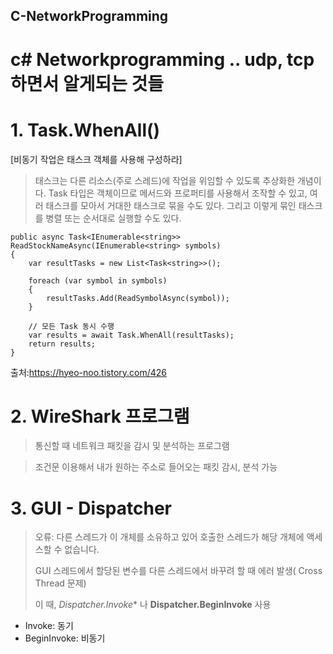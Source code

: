 ## C-NetworkProgramming
# c# Networkprogramming .. udp, tcp 하면서 알게되는 것들


# 1. Task.WhenAll()

[비동기 작업은 태스크 객체를 사용해 구성하라]
>태스크는 다른 리소스(주로 스레드)에 작업을 위임할 수 있도록 추상화한 개념이다.
>Task 타입은 객체이므로 메서드와 프로퍼티를 사용해서 조작할 수 있고, 여러 태스크를 모아서 거대한 태스크로 묶을 수도 있다.
>그리고 이렇게 묶인 태스크를 병렬 또는 순서대로 실행할 수도 있다.

```
public async Task<IEnumerable<string>> ReadStockNameAsync(IEnumerable<string> symbols)
{
    var resultTasks = new List<Task<string>>();

    foreach (var symbol in symbols)
    {
        resultTasks.Add(ReadSymbolAsync(symbol));
    }

    // 모든 Task 동시 수행
    var results = await Task.WhenAll(resultTasks);
    return results;
}
```

출처:https://hyeo-noo.tistory.com/426

# 2. WireShark 프로그램 
> 통신할 때 네트워크 패킷을 감시 및 분석하는 프로그램

> 조건문 이용해서 내가 원하는 주소로 들어오는 패킷 감시, 분석 가능

# 3. GUI - Dispatcher
> 오류: 다른 스레드가 이 개체를 소유하고 있어 호출한 스레드가 해당 개체에 액세스할 수 없습니다.
>  
> GUI 스레드에서 할당된 변수를 다른 스레드에서 바꾸려 할 때 에러 발생( Cross Thread 문제)
> 
> 이 때, *Dispatcher.Invoke** 나 **Dispatcher.BeginInvoke** 사용

- Invoke: 동기
- BeginInvoke: 비동기
